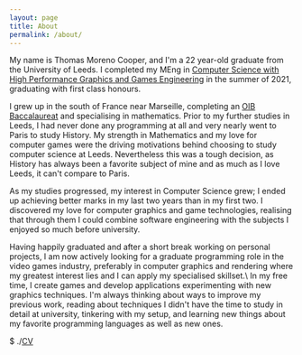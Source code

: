 ```yaml
---
layout: page
title: About
permalink: /about/
---
```

My name is Thomas Moreno Cooper, and I'm a 22 year-old graduate from the University of Leeds. I completed my MEng in [Computer Science with High Performance Graphics and Games Engineering][HPG] in the summer of 2021, graduating with first class honours.

I grew up in the south of France near Marseille, completing an [OIB Baccalaureat][OIB] and specialising in mathematics. Prior to my further studies in Leeds, I had never done any programming at all and very nearly went to Paris to study History. My strength in Mathematics and my love for computer games were the driving motivations behind choosing to study computer science at Leeds. Nevertheless this was a tough decision, as History has always been a favorite subject of mine and as much as I love Leeds, it can't compare to Paris.

As my studies progressed, my interest in Computer Science grew; I ended up achieving better marks in my last two years than in my first two. I discovered my love for computer graphics and game technologies, realising that through them I could combine software engineering with the subjects I enjoyed so much before university.

Having happily graduated and after a short break working on personal projects, I am now actively looking for a graduate programming role in the video games industry, preferably in computer graphics and rendering where my greatest interest lies and I can apply my specialised skillset.\\
In my free time, I create games and develop applications experimenting with new graphics techniques. I'm always thinking about ways to improve my previous work, reading about techniques I didn't have the time to study in detail at university, tinkering with my setup, and learning new things about my favorite programming languages as well as new ones.


<div class="cvlink">
$ ./<a href="{{site.url}}/documents/CV_ThomasMorenoCooper.pdf">CV</a>
</div>


[OIB]: https://www.education.gouv.fr/l-option-internationale-du-baccalaureat-oib-5960
[HPG]: https://courses.leeds.ac.uk/i069/computer-science-with-high-performance-graphics-and-games-engineering-meng-bsc
[cvlink]: {{site.url}}/documents/CV_ThomasMorenoCooper.pdf
